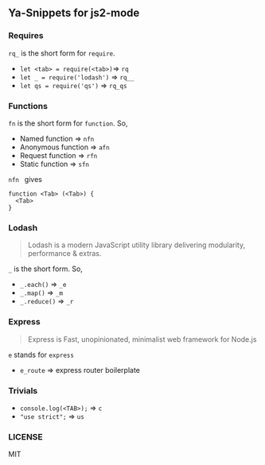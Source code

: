 ## Ya-Snippets for js2-mode

### Requires
`rq_` is the short form for `require`.

* `let <tab> = require(<tab>)`=> `rq`   
* `let _ = require('lodash')` => `rq__`
* `let qs = require('qs')` => `rq_qs`

### Functions

`fn` is the short form for `function`. So,

* Named function => `nfn`
* Anonymous function => `afn`
* Request function => `rfn`
* Static function => `sfn`

`nfn ` gives

    function <Tab> (<Tab>) {
      <Tab>
    }

### Lodash

> Lodash is a modern JavaScript utility library delivering modularity, performance & extras.

`_` is the short form. So,

* `_.each()`   => `_e`  
* `_.map()`    => `_m`  
* `_.reduce()` => `_r`

### Express

>  Express is Fast, unopinionated, minimalist web framework for Node.js

`e` stands for `express`

* `e_route` => express router boilerplate

### Trivials

* `console.log(<TAB>);` => `c`
* `"use strict";` => `us`

### LICENSE

MIT